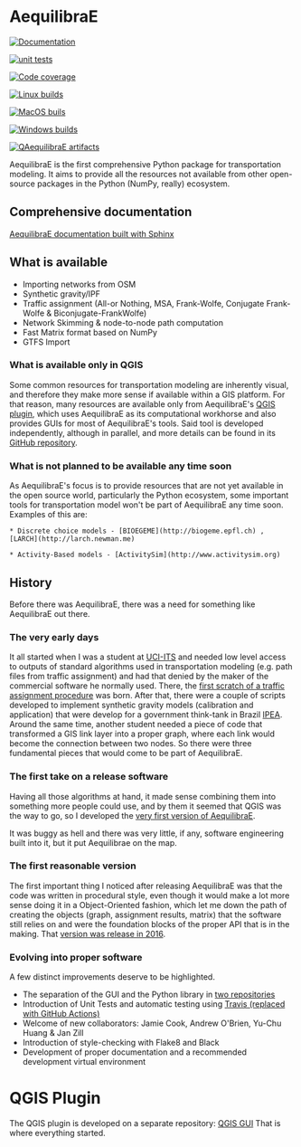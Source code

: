 # AequilibraE

[![Documentation](https://github.com/AequilibraE/aequilibrae/actions/workflows/documentation.yml/badge.svg)](https://github.com/AequilibraE/aequilibrae/actions/workflows/documentation.yml)

[![unit tests](https://github.com/AequilibraE/aequilibrae/actions/workflows/unit_tests.yml/badge.svg)](https://github.com/AequilibraE/aequilibrae/actions/workflows/unit_tests.yml)

[![Code coverage](https://github.com/AequilibraE/aequilibrae/actions/workflows/test_linux_with_coverage.yml/badge.svg)](https://github.com/AequilibraE/aequilibrae/actions/workflows/test_linux_with_coverage.yml)

[![Linux builds](https://github.com/AequilibraE/aequilibrae/actions/workflows/build_linux.yml/badge.svg)](https://github.com/AequilibraE/aequilibrae/actions/workflows/build_linux.yml)

[![MacOS buils](https://github.com/AequilibraE/aequilibrae/actions/workflows/build_mac.yml/badge.svg)](https://github.com/AequilibraE/aequilibrae/actions/workflows/build_mac.yml)

[![Windows builds](https://github.com/AequilibraE/aequilibrae/actions/workflows/build_windows.yml/badge.svg)](https://github.com/AequilibraE/aequilibrae/actions/workflows/build_windows.yml)

[![QAequilibraE artifacts](https://github.com/AequilibraE/aequilibrae/actions/workflows/build_artifacts_qgis.yml/badge.svg)](https://github.com/AequilibraE/aequilibrae/actions/workflows/build_artifacts_qgis.yml)


AequilibraE is the first comprehensive Python package for transportation modeling. It aims to provide all the
resources not available from other open-source packages in the Python (NumPy, really) ecosystem.

## Comprehensive documentation

[AequilibraE documentation built with Sphinx ](http://www.aequilibrae.com)

## What is available

* Importing networks from OSM
* Synthetic gravity/IPF
* Traffic assignment (All-or Nothing, MSA, Frank-Wolfe, Conjugate Frank-Wolfe & Biconjugate-FrankWolfe)
* Network Skimming & node-to-node path computation
* Fast Matrix format based on NumPy
* GTFS Import

### What is available only in QGIS

Some common resources for transportation modeling are inherently visual, and therefore they make more sense if
available within a GIS platform. For that reason, many resources are available only from AequilibraE's 
[QGIS plugin](http://plugins.qgis.org/plugins/qaequilibrae/),
which uses AequilibraE as its computational workhorse and also provides GUIs for most of AequilibraE's tools. Said tool
is developed independently, although in parallel, and more details can be found in its 
[GitHub repository](https://github.com/AequilibraE/qaequilibrae).


### What is not planned to be available any time soon

As AequilibraE's focus is to provide resources that are not yet available in the open source world, particularly the
Python ecosystem, some important tools for transportation model won't be part of AequilibraE any time soon. Examples
of this are:

    * Discrete choice models - [BIOEGEME](http://biogeme.epfl.ch) , [LARCH](http://larch.newman.me)

    * Activity-Based models - [ActivitySim](http://www.activitysim.org)

## History

Before there was AequilibraE, there was a need for something like AequilibraE out there.

### The very early days

It all started when I was a student at [UCI-ITS](www.its.uci.edu) and needed low level access to outputs of standard
algorithms used in transportation modeling (e.g. path files from traffic assignment) and had that denied by the maker
of the commercial software he normally used. There, the [first scratch of a traffic assignment procedure](www.xl-optim.com/python-traffic-assignment) was born.
After that, there were a couple of scripts developed to implement synthetic gravity models (calibration and application)
that were develop for a government think-tank in Brazil [IPEA](www.ipea.gov.br).
Around the same time, another student needed a piece of code that transformed a GIS link layer into a proper graph,
where each link would become the connection between two nodes.
So there were three fundamental pieces that would come to be part of AequilibraE.

### The first take on a release software

Having all those algorithms at hand, it made sense combining them into something more people could use, and by them it
seemed that QGIS was the way to go, so I developed the [very first version of AequilibraE](http://www.xl-optim.com/introducing_aequilibrae).

It was buggy as hell and there was very little, if any, software engineering built into it, but it put Aequilibrae on
the map.

### The first reasonable version

The first important thing I noticed after releasing AequilibraE was that the code was written in procedural style, even
though it would make a lot more sense doing it in a Object-Oriented fashion, which let me down the path of creating the
objects (graph, assignment results, matrix) that the software still relies on and were the foundation blocks of the
proper API that is in the making. That [version was release in 2016](http://www.xl-optim.com/new-version-of-aequilibrae).

### Evolving into proper software


A few distinct improvements deserve to be highlighted.

* The separation of the GUI and the Python library in [two repositories](http://www.xl-optim.com/separating-the-women-from-the-girls)
* Introduction of Unit Tests and automatic testing using [Travis (replaced with GitHub Actions)](https://travis-ci.org/AequilibraE/aequilibrae)
* Welcome of new collaborators: Jamie Cook, Andrew O'Brien, Yu-Chu Huang & Jan Zill
* Introduction of style-checking with Flake8 and Black
* Development of proper documentation and a recommended development virtual environment

# QGIS Plugin

The QGIS plugin is developed on a separate repository: [QGIS GUI](https://github.com/AequilibraE/qaequilibrae) 
That is where everything started.
